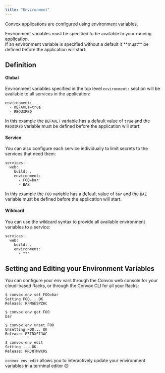 ```yaml
---
title: "Environment"
---
```


Convox applications are configured using environment variables.

<div class="block-callout block-show-callout type-warning" markdown="1">
  Environment variables must be specified to be available to your running application.
</div>

<div class="block-callout block-show-callout type-warning" markdown="1">
  If an environment variable is specified without a default it **must** be defined before the application will start.
</div>

## Definition

#### Global

Environment variables specified in the top level `environment:` section will be available to all services in the application:

```
environment:
  - DEFAULT=true
  - REQUIRED
```

In this example the `DEFAULT` variable has a default value of `true` and the `REQUIRED` variable must be defined before the application will start.

#### Service

You can also configure each service individually to limit secrets to the services that need them:

```
services:
  web:
    build: .
    environment:
      - FOO=bar
      - BAZ
```

In this example the `FOO` variable has a default value of `bar` and the `BAZ` variable must be defined before the application will start.

#### Wildcard

You can use the wildcard syntax to provide all available environment variables to a service:

```
services:
  web:
    build: .
    environment:
      - "*"
```

## Setting and Editing your Environment Variables

You can configure your env vars through the Convox web console for your cloud-based Racks, or through the Convox CLI for all your Racks:

```
$ convox env set FOO=bar
Setting FOO... OK
Release: RFMGESPZHC

$ convox env get FOO
bar

$ convox env unset FOO
Unsetting FOO... OK
Release: RZIDXFIJAC

$ convox env edit
Setting ... OK
Release: RRJQTMVKRS
```

`convox env edit` allows you to interactively update your environment variables in a terminal editor 😊
